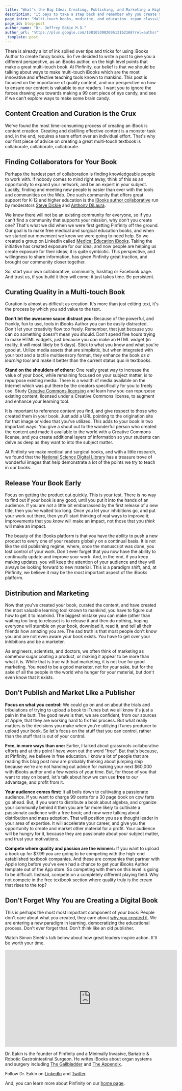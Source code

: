 ```yaml
---
title: "What's the Big Idea: Creating, Publishing, and Marketing a High Quality iBook Textbook"
description: "It pays to take a step back and remember why you create multi-touch books. It is for the dissemination of knowledge in ways that were not possible before."
page_intro: "Multi-touch books, medicine, and education. <span class=\"sub\">It's what we do.</span>"
page_id: blog-post
author_name: "Dr. Jeffrey Eakin M.D."
author_url: "https://plus.google.com/108105398269613162168?rel=author"
_template: post
---
```


There is already a lot of ink spilled over tips and tricks for using iBooks
Author to create fancy books.  So I've decided to write a post to give you a
different perspective, as an iBooks author, on the high level points that make
a great multi-touch book.  At Pinfinity, our belief is that we should be
talking about ways to make multi-touch iBooks which are the most innovative and
effective teaching tools known to mankind. This post is focused on the
importance of quality content, and our perspective on how to ensure our content
is valuable to our readers.  I want you to ignore the forces drawing you
towards making a 99 cent piece of eye candy, and see if we can't explore ways
to make some brain candy.

## Content Creation and Curation is the Crux
We've found the most time-consuming process of creating an iBook is content
creation. Creating and distilling effective content is a monster task and, in
the end, requires a team effort over an individual effort. That's why our first
piece of advice on creating a great multi-touch textbook is collaborate,
collaborate, collaborate.

## Finding Collaborators for Your Book
Perhaps the hardest part of collaboration is finding knowledgeable people to
work with.  If nobody comes to mind right away, think of this as an opportunity
to expand your network, and be an expert in your subject.  Luckily, finding and
meeting new people is easier than ever with the tools and communities on the
Web.  One such community that offers great support for K-12 and higher
education is the
[iBooks author collaborative](https://plus.google.com/communities/112862452781960201400/stream/3a343c87-0e99-406f-91ee-25bc3c21a195)
run by moderators
[Steve Dickie](https://twitter.com/falconphysics) and
[Anthony DiLaura](http://adilaura.blogspot.com/).

We know there will not be an existing community for everyone, so if you can't
find a community that supports your mission, why don't you create one?  That's
what we did when we were first getting Pinfinity off the ground.  Our goal is
to make free medical and surgical education books, and when we started our
movement we knew we were going to need help. So we created a group on LinkedIn
called
[Medical Education iBooks](http://www.linkedin.com/groups/Medical-Education-iBooks-4888885).
Taking the initiative has created exposure for our idea, and now people are
helping us create exposure for their ideas; it is quite symbiotic. This
perspective, and willingness to share information, has given Pinfinity great
traction, and brought our community closer together.

So, start your own collaborative, community, hashtag or Facebook page.  And
trust us, if you build it they will come; it just takes time. Be persistent.

## Curating Quality in a Multi-touch Book
Curation is almost as difficult as creation. It's more than just editing text,
it's the process by which you add value to the text.

__Don't let the awesome sauce distract you:__ Because of the powerful, and
frankly, fun to use, tools in iBooks Author you can be easily distracted.
Don't let your creativity flow too freely. Remember, that just because you can
do something doesn't mean you should. Don't spend five hours trying to make
HTML widgets, just because you *can* make an HTML widget (in reality, it will
most likely be 5 days).  Stick to what you know and what you're good at.
Utilize media assets that are simplistic, but when integrated with your text
and a tactile multisensory format, they enhance the book *as a learning tool*
and make it better than the current status quo in textbooks.

__Stand on the shoulders of others:__ One really great way to increase the
value of your book, while remaining focused on your subject matter, is to
repurpose existing media. There is a wealth of media available on the Internet
which was put there by the creators specifically for you to freely use. Study
[Creative Commons licensing](http://creativecommons.org/)
and learn how you can repurpose existing content, licensed under a Creative
Commons license, to augment and enhance your learning tool.

It is important to reference content you find, and give respect to those who
created them in your book. Just add a URL pointing to the origination site for
that image or video that you've utilized. This adds to your book in two
important ways: You give a shout out to the wonderful person who created the
content and made it available to the world with a Creative Commons license, and
you create additional layers of information so your students can delve as deep
as they want to into the subject matter.

At Pinfinity we make medical and surgical books, and with a little research, we
found that the
[National Science Digital Library](http://nsdl.org/)
has a treasure trove of wonderful images that help demonstrate a lot of the
points we try to teach in our books.

## Release Your Book Early

Focus on getting the product out quickly. This is your test. There is no way to
find out if your book is any good, until you put it into the hands of an
audience. If you are not a little bit embarrassed by the first release of a new
title, then you've waited too long. Once you let your inhibitions go, and put
your work out there, then you'll start thinking of real ways to improve it;
improvements that you *know* will make an impact, not those that you *think*
will make an impact.

The beauty of the iBooks platform is that you have the ability to push a new
product to every one of your readers globally on a continual basis. It is not
like the old publishing regime, where, once the manuscript was done, you lost
control of your work.  Don't ever forget that you now have the ability to
continually update and improve your work. And, in the end, if you keep making
updates, you will keep the attention of your audience and they will always be
looking forward to new material. This is a paradigm shift, and, at Pinfinity, we
believe it may be the most important aspect of the iBooks platform.

## Distribution and Marketing
Now that you've created your book, curated the content, and have created the
most valuable learning tool known to mankind, you have to figure out how to get
it to mankind.  The biggest mistake you can make (other than waiting too long
to release) is to release it and then do nothing, hoping everyone will stumble
on your book, download it, read it, and tell all their friends how amazing you
are. The sad truth is that most people don't know you and are not even aware
your book exists.  You have to get over your inhibitions and be a marketer.

As engineers, scientists, and doctors, we often think of marketing as somehow
sugar coating a product, or making it appear to be more than what it is. While
that is true with bad marketing, it is not true for good marketing. You need to
be a good marketer, not for your sake, but for the sake of all the people in
the world who hunger for your material, but don't even know that it exists.

## Don't Publish and Market Like a Publisher
__Focus on what you control:__ We could go on and on about the trials and
tribulations of trying to upload a book to iTunes but we all know it's just a
pain in the butt. The good news is that, we are confident, from our sources at
Apple, that they are working hard to fix this process. But what really matters
is the decisions you make when you're utilizing iTunes producer to upload your
book. So let's focus on the stuff that you can control, rather than the stuff
that is out of your control.

__Free, in more ways than one:__ Earlier, I talked about grassroots
collaborative efforts and at this point I have worn out the word "free". But
that's because, at Pinfinity, we believe in free education. I know a lot of
people that are reading this blog post now are probably thinking about jumping
ship because we're are not handing out advice for making your next $60,000 with
iBooks author and a few weeks of your time.  But, for those of you that want to
stay on board, let's talk about how we can use __free__ to our advantage, and
profit from it.

__Your audience comes first:__ It all boils down to cultivating a passionate
audience. If you want to charge 99 cents for a 30 page book on cow farts go
ahead. But, if you want to distribute a book about algebra, and organize your
community behind it then you are far more likely to cultivate a passionate
audience with a free book; and now were talking about distribution and mass
adoption. That will position you as a thought leader in your area of expertise.
It will accelerate your career, and give you the opportunity to create and
market other material for a profit.  Your audience will be hungry for it,
because they are passionate about your subject matter, and trust your
motivations.

__Compete where quality and passion are the winners:__ If you want to upload a
book up for $7.99 you are going to be competing with the high-end established
textbook companies. And these are companies that partner with Apple long before
you've even had a chance to get your iBooks Author template out of the App
store. So competing with them on this level is going to be difficult. Instead,
compete on a completely different playing field. Why not compete in the free
textbook section where quality truly is the cream that rises to the top?

## Don't Forget Why You are Creating a Digital Book

This is perhaps the most most important component of your book: People don't
care about what you created, they care about
[why you created it](http://www.ted.com/talks/simon_sinek_how_great_leaders_inspire_action.html).
We are entering a new paradigm in learning, democratizing the educational
process. Don't ever forget that. Don't think like an old publisher.

Watch Simon Sinek's talk below about how great leaders inspire action. It'll be
worth your time.

<iframe src="http://embed.ted.com/talks/simon_sinek_how_great_leaders_inspire_action.html"
	width="560" height="315"
	frameborder="0" scrolling="no" webkitAllowFullScreen mozallowfullscreen allowFullScreen>
</iframe>

<div class="author-footer">

<p>
Dr. Eakin is the founder of Pinfinity and a Minimally Invasive, Bariatric &amp;
Robotic Gastrointestinal Surgeon.  He writes iBooks about organ systems and
surgery including
<a href="/books/the_gallbladder_ibook" title="The Gallbladder iBook">The Gallbladder</a> and
<a href="/books/the_appendix_ibook" title="The Appendix iBook">The Appendix</a>.
</p>

<p>
Follow Dr. Eakin on <a href="http://www.linkedin.com/pub/jeffrey-l-eakin-m-d/8/79a/338/">LinkedIn</a> and
<a href="https://twitter.com/JeffEakinMD">Twitter</a>.
</p>

<p>
And, you can learn more about Pinfinity on our
<a href="/">home page</a>.
</p>

</div>
